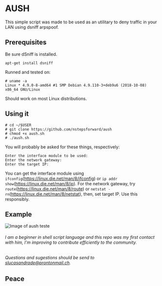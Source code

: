 # AUSH

This simple script was made to be used as an utilitary to deny traffic in your LAN using dsniff arpspoof.

## Prerequisites

Be sure dSniff is installed.

`apt-get install dsniff`

Runned and tested on:

```
# uname -a
Linux * 4.9.0-8-amd64 #1 SMP Debian 4.9.110-3+deb9u6 (2018-10-08) x86_64 GNU/Linux
```

Should work on most Linux distributions.

## Using it

```
# cd ~/$USER
# git clone https://github.com/nstepsforward/aush
# chmod +x aush.sh
# ./aush.sh
```

You will probably be asked for these things, respectively:

```
Enter the interface module to be used:
Enter the network gateway:
Enter the target IP:
```

You can get the interface module using `ifconfig`(https://linux.die.net/man/8/ifconfig) or `ip addr show`(https://linux.die.net/man/8/ip). For the network gateway, try `route`(https://linux.die.net/man/8/route) or `netstat -rn`(https://linux.die.net/man/8/netstat), then, set target IP.
Use this responsibly.

## Example

![Image of aush teste](https://user-images.githubusercontent.com/44345505/59615075-4e369580-90f8-11e9-8530-90c4564dfd68.png)

###### I am a beginner in shell script language and this repo was my first contact with him, I'm improving to contribute efficiently to the community.

###### Questions and sugestions should be send to <slucasandrade@prontonmail.ch>.

## Peace
